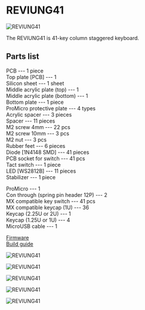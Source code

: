 # REVIUNG41  
![REVIUNG41](https://github.com/gtips/reviung/blob/master/reviung41/image/REVIUNG41B-1.jpg)  

The REVIUNG41 is 41-key column staggered keyboard.  

## Parts list  

PCB --- 1 piece  
Top plate [PCB] --- 1  
Silicon sheet --- 1 sheet  
Middle acrylic plate (top) --- 1  
Middle acrylic plate (bottom) --- 1  
Bottom plate --- 1 piece  
ProMicro protective plate --- 4 types  
Acrylic spacer --- 3 pieces  
Spacer --- 11 pieces  
M2 screw 4mm --- 22 pcs  
M2 screw 10mm --- 3 pcs  
M2 nut --- 3 pcs  
Rubber feet --- 6 pieces  
Diode [1N4148 SMD] --- 41 pieces  
PCB socket for switch --- 41 pcs  
Tact switch --- 1 piece  
LED [WS2812B] --- 11 pieces  
Stabilizer --- 1 piece  

ProMicro --- 1  
Con through (spring pin header 12P) --- 2  
MX compatible key switch --- 41 pcs  
MX compatible keycap (1U) --- 36  
Keycap (2.25U or 2U) --- 1  
Keycap (1.25U or 1U) --- 4  
MicroUSB cable --- 1  
  
[Firmware](https://github.com/qmk/qmk_firmware/tree/master/keyboards/reviung41)  
[Build guide](https://reviung.com/build-guide/391/)  
  
![REVIUNG41](https://github.com/gtips/reviung/blob/master/reviung41/image/REVIUNG41B-2.jpg)  
  
![REVIUNG41](https://github.com/gtips/reviung/blob/master/reviung41/image/REVIUNG41B-3.jpg)  
  
![REVIUNG41](https://github.com/gtips/reviung/blob/master/reviung41/image/reviung41-01.jpg)  
  
![REVIUNG41](https://github.com/gtips/reviung/blob/master/reviung41/image/reviung41-02.jpg)  
  
![REVIUNG41](https://github.com/gtips/reviung/blob/master/reviung41/image/reviung41-03.jpg)  
